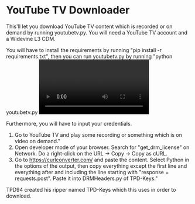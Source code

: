 # YouTube TV Downloader

This'll let you download YouTube TV content which is recorded or on demand by running youtubetv.py. You will need a YouTube TV account and a Widevine L3 CDM.

You will have to install the requirements by running "pip install -r requirements.txt", then you can run youtubetv.py by running "python youtubetv.py <video ID>".

Furthermore, you will have to input your credentials.

1. Go to YouTube TV and play some recording or something which is on video on demand."
2. Open developer mode of your browser. Search for "get_drm_license" on Network. Do a right-click on the URL -> Copy -> Copy as cURL.
3. Go to https://curlconverter.com/ and paste the content. Select Python in the options of the output, then copy everything except the first line and everything after and including the line starting with "response = requests.post". Paste it into DRMHeaders.py of TPD-Keys."

TPD94 created his ripper named TPD-Keys which this uses in order to download.